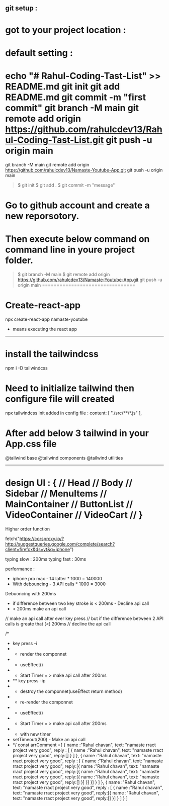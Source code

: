 ## git setup :
# got to your project location :
default setting :
=================
echo "# Rahul-Coding-Tast-List" >> README.md
git init
git add README.md
git commit -m "first commit"
git branch -M main
git remote add origin https://github.com/rahulcdev13/Rahul-Coding-Tast-List.git
git push -u origin main
====================
git branch -M main
git remote add origin https://github.com/rahulcdev13/Namaste-Youtube-App.git
git push -u origin main


> $ git init
> $ git add .
> $ git commit -m  "message"
# Go to github account and create a new reporsotory.
# Then execute below command on command line in youre project folder.
> $ git branch -M main
> $ git remote add origin https://github.com/rahulcdev13/Namaste-Youtube-App.git
> git push -u origin main
================================
# Create-react-app

npx create-react-app namaste-youtube

- means executing the react app

---

# install the tailwindcss

npm i -D tailwindcss

# Need to initialize tailwind then configure file will created

npx tailwindcss init
added in config file :
content: [
"./src/**/*.js"
],

# After add below 3 tailwind in your App.css file

@tailwind base
@tailwind components
@tailwind utilities

---

design UI :
{
// Head
// Body
// Sidebar
// MenuItems
// MainContainer
// ButtonList
// VideoContainer
// VideoCart
//
}
==============
Highar order function

<!-- Search suggestion api data -->

fetch("https://corsproxy.io/?http://suggestqueries.google.com/complete/search?client=firefox&ds=yt&q=iphone")

<!-- Dbouncing : -->

typing slow : 200ms
typing fast : 30ms

performance :

- iphone pro max - 14 latter \* 1000 = 140000
- With debouncing - 3 API calls \* 1000 = 3000

Debuoncing with 200ms

- if difference between two key stroke is < 200ms - Decline api call
- < 200ms make an api call

// make an api call after ever key press
// but if the difference between 2 API calls is greate that (<) 200ms
// decline the api call

/\*

- key press -i
- - render the componnet
- - useEffect()
- - Start Timer = > make api call after 200ms
- \*\* key press -ip
- - destroy the componnet(useEffect return method)
- - re-render the componnet
- - useEffect()
- - Start Timer = > make api call after 200ms
- - with new timer
- setTimeout(200) - Make an api call
- \*/
  <!-- Cache is here  -->
  const arrComment =[
  {
  name :"Rahul chavan",
  text: "namaste rract project very good",
  reply : [
  {
  name :"Rahul chavan",
  text: "namaste rract project very good",
  reply:[]
  }
  ]
  },
  {
  name :"Rahul chavan",
  text: "namaste rract project very good",
  reply : [
  {
  name :"Rahul chavan",
  text: "namaste rract project very good",
  reply:[{
  name :"Rahul chavan",
  text: "namaste rract project very good",
  reply:[{
  name :"Rahul chavan",
  text: "namaste rract project very good",
  reply:[{
  name :"Rahul chavan",
  text: "namaste rract project very good",
  reply:[]
  }]
  }]
  }]
  }
  ]
  },
  {
  name :"Rahul chavan",
  text: "namaste rract project very good",
  reply : [
  {
  name :"Rahul chavan",
  text: "namaste rract project very good",
  reply:[{
  name :"Rahul chavan",
  text: "namaste rract project very good",
  reply:[]
  }]
  }
  ]
  }
  ]
